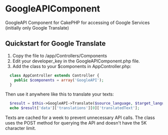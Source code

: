 GoogleAPIComponent
==================

GoogleAPI Component for CakePHP for accessing of Google Services (initially only Google Translate)


Quickstart for Google Translate
-------

1. Copy the file to /app/Controllers/Components
2. Edit your developer_key in the GoogleAPIComponent.php file.
3. Add the class to your $components in AppController.php:

```php
  class AppController extends Controller {
    public $components = array('GoogleAPI');
  }
```

Then use it anywhere like this to translate your texts:

```php
  $result = $this->GoogleAPI->Translate($source_language, $target_language, $text);
  echo $result['data']['translations'][0]['translatedText'];
```

Texts are cached for a week to prevent unnecessary API calls. The class uses the POST method for querying the API and doesn't have the 5K character limit.
